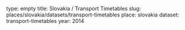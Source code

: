 type: empty
title: Slovakia / Transport Timetables
slug: places/slovakia/datasets/transport-timetables
place: slovakia
dataset: transport-timetables
year: 2014
